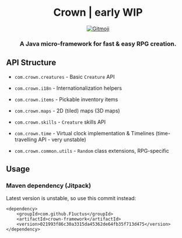 <h1 align="center">Crown | early WIP</h1>

<p align="center">
	<a href="https://gitmoji.carloscuesta.me">
		<img src="https://img.shields.io/badge/gitmoji-%20😜%20😍-FFDD67.svg?style=flat-square"
			 alt="Gitmoji">
	</a>
</p>

<h3 align="center">A Java micro-framework for fast &amp; easy RPG creation.</h3>

## API Structure

- `com.crown.creatures` - Basic `Creature` API

- `com.crown.i18n` - Internationalization helpers

- `com.crown.items` - Pickable inventory items

- `com.crown.maps` - 2D (tiled) maps (3D maps)

- `com.crown.skills` - `Creature` skills API

- `com.crown.time` - Virtual clock implementation & Timelines (time-travelling API - very unstable)

- `com.crown.common.utils` - `Random` class extensions, RPG-specific

## Usage

### Maven dependency (Jitpack)

Latest version is unstable, so use this commit instead:

```
<dependency>
    <groupId>com.github.F1uctus</groupId>
    <artifactId>crown-framework</artifactId>
    <version>021993f86c30a3315da45362de64fb35f713d475</version>
</dependency>
```
